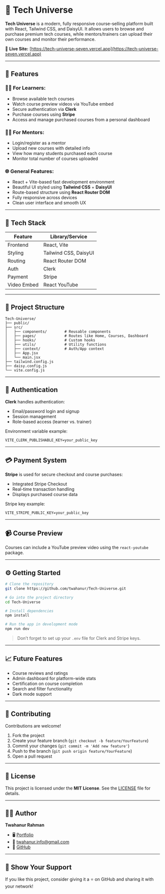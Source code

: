 
# 🌌 Tech Universe

**Tech Universe** is a modern, fully responsive course-selling platform built with React, Tailwind CSS, and DaisyUI. It allows users to browse and purchase premium tech courses, while mentors/trainers can upload their own courses and monitor their performance.

🔗 **Live Site:** [https://tech-universe-seven.vercel.app](https://tech-universe-seven.vercel.app)

---

## 🚀 Features

### 🧑‍🎓 For Learners:
- Browse available tech courses
- Watch course preview videos via YouTube embed
- Secure authentication via **Clerk**
- Purchase courses using **Stripe**
- Access and manage purchased courses from a personal dashboard

### 👨‍🏫 For Mentors:
- Login/register as a mentor
- Upload new courses with detailed info
- View how many students purchased each course
- Monitor total number of courses uploaded

### 🌐 General Features:
- React + Vite-based fast development environment
- Beautiful UI styled using **Tailwind CSS** + **DaisyUI**
- Route-based structure using **React Router DOM**
- Fully responsive across devices
- Clean user interface and smooth UX

---

## 🧰 Tech Stack

| Feature        | Library/Service        |
|----------------|------------------------|
| Frontend       | React, Vite            |
| Styling        | Tailwind CSS, DaisyUI  |
| Routing        | React Router DOM       |
| Auth           | Clerk                  |
| Payment        | Stripe                 |
| Video Embed    | React YouTube          |

---

## 📂 Project Structure

```
Tech-Universe/
├── public/
├── src/
│   ├── components/        # Reusable components
│   ├── pages/             # Routes like Home, Courses, Dashboard
│   ├── hooks/             # Custom hooks
│   ├── utils/             # Utility functions
│   ├── context/           # Auth/App context
│   ├── App.jsx
│   └── main.jsx
├── tailwind.config.js
├── daisy.config.js
└── vite.config.js
```

---

## 🔐 Authentication

**Clerk** handles authentication:

- Email/password login and signup
- Session management
- Role-based access (learner vs. trainer)

Environment variable example:

```env
VITE_CLERK_PUBLISHABLE_KEY=your_public_key
```

---

## 💳 Payment System

**Stripe** is used for secure checkout and course purchases:

- Integrated Stripe Checkout
- Real-time transaction handling
- Displays purchased course data

Stripe key example:

```env
VITE_STRIPE_PUBLIC_KEY=your_public_key
```

---

## 📹 Course Preview

Courses can include a YouTube preview video using the `react-youtube` package.

---

## ⚙️ Getting Started

```bash
# Clone the repository
git clone https://github.com/twahanur/Tech-Universe.git

# Go into the project directory
cd Tech-Universe

# Install dependencies
npm install

# Run the app in development mode
npm run dev
```

> Don’t forget to set up your `.env` file for Clerk and Stripe keys.

---

## 📈 Future Features

- Course reviews and ratings
- Admin dashboard for platform-wide stats
- Certification on course completion
- Search and filter functionality
- Dark mode support

---

## 🤝 Contributing

Contributions are welcome!

1. Fork the project
2. Create your feature branch (`git checkout -b feature/YourFeature`)
3. Commit your changes (`git commit -m 'Add new feature'`)
4. Push to the branch (`git push origin feature/YourFeature`)
5. Open a pull request

---

## 📝 License

This project is licensed under the **MIT License**. See the [LICENSE](LICENSE) file for details.

---

## 👨‍💻 Author

**Twahanur Rahman**

- 🖥 [Portfolio](https://twahanur.vercel.app)
- 📧 [twahanur.info@gmail.com](mailto:twahanur.info@gmail.com)
- 🐙 [GitHub](https://github.com/twahanur)

---

## 🌟 Show Your Support

If you like this project, consider giving it a ⭐ on GitHub and sharing it with your network!
